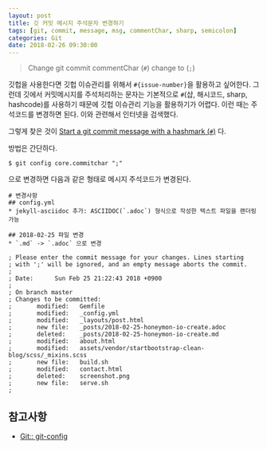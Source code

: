 ```yaml
---
layout: post
title: 깃 커밋 메시지 주석문자 변경하기
tags: [git, commit, message, msg, commentChar, sharp, semicolon]
categories: Git
date: 2018-02-26 09:30:00
---
```


> Change git commit commentChar (``#``) change to (``;``)


깃헙을 사용한다면 깃헙 이슈관리를 위해서 ``#{issue-number}``을 활용하고 싶어한다. 그런데 깃에서 커밋메시지를 주석처리하는 문자는 기본적으로 ``#``(샵, 해시코드, sharp, hashcode)를 사용하기 때문에 깃헙 이슈관리 기능을 활용하기가 어렵다. 이런 때는 주석코드를 변경하면 된다. 이와 관련해서 인터넷을 검색했다.

그렇게 찾은 것이 [Start a git commit message with a hashmark (``#``)](https://stackoverflow.com/questions/2788092/start-a-git-commit-message-with-a-hashmark) 다.

방법은 간단하다.

```console
$ git config core.commitchar ";"
```

으로 변경하면 다음과 같은 형태로 메시지 주석코드가 변경된다.

```
# 변경사항
## config.yml
* jekyll-asciidoc 추가: ASCIIDOC(`.adoc`) 형식으로 작성한 텍스트 파일을 랜더링가능

## 2018-02-25 파일 변경
* `.md` -> `.adoc` 으로 변경

; Please enter the commit message for your changes. Lines starting
; with ';' will be ignored, and an empty message aborts the commit.
;
; Date:      Sun Feb 25 21:22:43 2018 +0900
;
; On branch master
; Changes to be committed:
;       modified:   Gemfile
;       modified:   _config.yml
;       modified:   _layouts/post.html
;       new file:   _posts/2018-02-25-honeymon-io-create.adoc
;       deleted:    _posts/2018-02-25-honeymon-io-create.md
;       modified:   about.html
;       modified:   assets/vendor/startbootstrap-clean-blog/scss/_mixins.scss
;       new file:   build.sh
;       modified:   contact.html
;       deleted:    screenshot.png
;       new file:   serve.sh
;
```

## 참고사항
* [Git:: git-config](https://git-scm.com/docs/git-config/1.8.5#git-config-corecommentchar)

